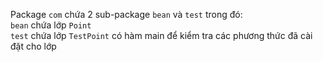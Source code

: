 Package `com` chứa 2 sub-package `bean` và `test` trong đó:  
`bean` chứa lớp `Point`  
`test` chứa lớp `TestPoint` có hàm main để kiểm tra các phương thức đã cài đặt cho lớp
